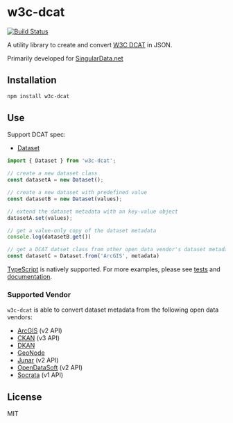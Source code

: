# w3c-dcat

[![Build Status](https://travis-ci.org/haoliangyu/w3c-dcat.svg?branch=master)](https://travis-ci.org/haoliangyu/w3c-dcat)

A utility library to create and convert [W3C DCAT](https://www.w3.org/TR/vocab-dcat/) in JSON.

Primarily developed for [SingularData.net](https://github.com/SingularData/SingularData.net)

## Installation

``` bash
npm install w3c-dcat
```

## Use

Support DCAT spec:
  * [Dataset](https://www.w3.org/TR/vocab-dcat/#class-dataset)

``` javascript
import { Dataset } from 'w3c-dcat';

// create a new dataset class
const datasetA = new Dataset();

// create a new dataset with predefined value
const datasetB = new Dataset(values);

// extend the dataset metadata with an key-value object
datasetA.set(values);

// get a value-only copy of the dataset metadata
console.log(datasetB.get())

// get a DCAT datset class from other open data vendor's dataset metadata
const datasetC = Dataset.from('ArcGIS', metadata)

```

[TypeScript](https://www.typescriptlang.org/) is natively supported. For more examples, please see [tests](https://github.com/haoliangyu/w3c-dcat/blob/master/test/index.test.ts) and [documentation](https://haoliangyu.github.io/w3c-dcat/).

### Supported Vendor

`w3c-dcat` is able to convert dataset metadata from the following open data vendors:
* [ArcGIS](https://hub.arcgis.com/pages/open-data) (v2 API)
* [CKAN](https://ckan.org/) (v3 API)
* [DKAN](https://getdkan.org/)
* [GeoNode](http://geonode.org/)
* [Junar](http://www.junar.com/index9ed2.html?lang=en) (v2 API)
* [OpenDataSoft](https://www.opendatasoft.com/) (v2 API)
* [Socrata](https://socrata.com/solutions/open-data-citizen-engagement/) (v1 API)

## License

MIT

